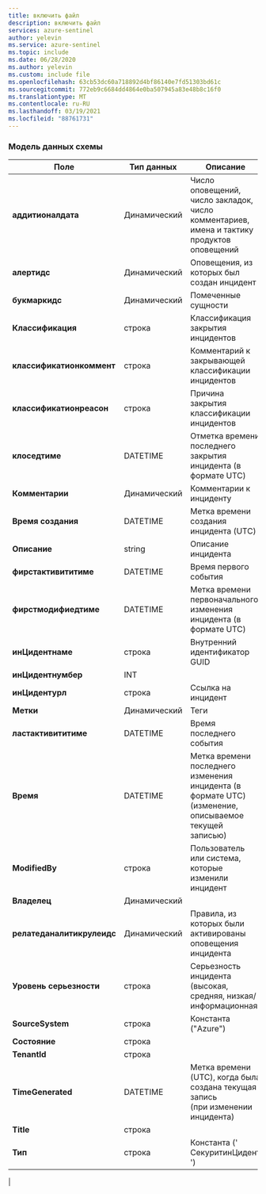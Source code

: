 ```yaml
---
title: включить файл
description: включить файл
services: azure-sentinel
author: yelevin
ms.service: azure-sentinel
ms.topic: include
ms.date: 06/28/2020
ms.author: yelevin
ms.custom: include file
ms.openlocfilehash: 63cb53dc60a718892d4bf86140e7fd51303bd61c
ms.sourcegitcommit: 772eb9c6684dd4864e0ba507945a83e48b8c16f0
ms.translationtype: MT
ms.contentlocale: ru-RU
ms.lasthandoff: 03/19/2021
ms.locfileid: "88761731"
---
```

### <a name="the-data-model-of-the-schema"></a>Модель данных схемы

| Поле | Тип данных | Описание |
| ---- | ---- | ---- |
| **аддитионалдата** | Динамический | Число оповещений, число закладок, число комментариев, имена и тактику продуктов оповещений |
| **алертидс** | Динамический | Оповещения, из которых был создан инцидент |
| **букмаркидс** | Динамический | Помеченные сущности |
| **Классификация** | строка | Классификация закрытия инцидентов |
| **классификатионкоммент** | строка | Комментарий к закрывающей классификации инцидентов |
| **классификатионреасон** | строка | Причина закрытия классификации инцидентов |
| **клоседтиме** | DATETIME | Отметка времени последнего закрытия инцидента (в формате UTC) |
| **Комментарии** | Динамический | Комментарии к инциденту |
| **Время создания** | DATETIME | Метка времени создания инцидента (UTC) |
| **Описание** | string | Описание инцидента |
| **фирстактивититиме** | DATETIME | Время первого события |
| **фирстмодифиедтиме** | DATETIME | Метка времени первоначального изменения инцидента (в формате UTC) |
| **инЦидентнаме** | строка | Внутренний идентификатор GUID |
| **инЦидентнумбер** | INT |  |
| **инЦидентурл** | строка | Ссылка на инцидент |
| **Метки** | Динамический | Теги |
| **ластактивититиме** | DATETIME | Время последнего события |
| **Время** | DATETIME | Метка времени последнего изменения инцидента (в формате UTC) <br>(изменение, описываемое текущей записью) |
| **ModifiedBy** | строка | Пользователь или система, которые изменили инцидент |
| **Владелец** | Динамический |  |
| **релатеданалитикрулеидс** | Динамический | Правила, из которых были активированы оповещения инцидента |
| **Уровень серьезности** | строка | Серьезность инцидента (высокая, средняя, низкая/информационная) |
| **SourceSystem** | строка | Константа ("Azure") |
| **Состояние** | строка |  |
| **TenantId** | строка |  |
| **TimeGenerated** | DATETIME | Метка времени (UTC), когда была создана текущая запись <br>(при изменении инцидента) |
| **Title** | строка | 
| **Тип** | строка | Константа (' СекуритинЦидент ') |
|
